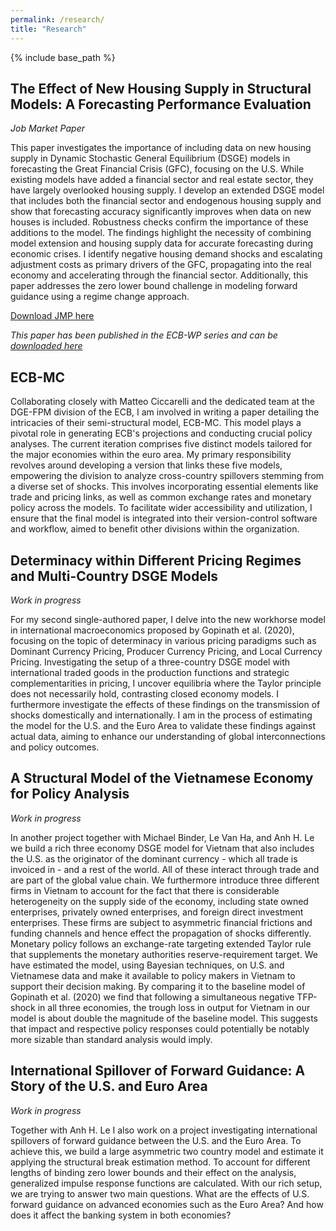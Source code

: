 ```yaml
---
permalink: /research/
title: "Research"
---
```


{% include base_path %}


## The Effect of New Housing Supply in Structural Models: A Forecasting Performance Evaluation
*Job Market Paper*

This paper investigates the importance of including data on new housing supply in Dynamic Stochastic General Equilibrium (DSGE) models in forecasting the Great Financial Crisis (GFC), focusing on the U.S. While existing models have added a financial sector and real estate sector, they have largely overlooked housing supply. I develop an extended DSGE model that includes both the financial sector and endogenous housing supply and show that forecasting accuracy significantly improves when data on new houses is included. Robustness checks confirm the importance of these additions to the model. The findings highlight the necessity of combining model extension and housing supply data for accurate forecasting during economic crises. I identify negative housing demand shocks and escalating adjustment costs as primary drivers of the GFC, propagating into the real economy and accelerating through the financial sector. Additionally, this paper addresses the zero lower bound challenge in modeling forward guidance using a regime change approach.

[Download JMP here](http://stefangirstmair.github.io/files/JMP_Girstmair.pdf)

*This paper has been published in the ECB-WP series and can be [downloaded here](https://www.ecb.europa.eu/pub/pdf/scpwps/ecb.wp2895~9c686f3def.en.pdf?a2c223df26c4ef1933424fb428d0d436)*


## ECB-MC
Collaborating closely with Matteo Ciccarelli and the dedicated team at the DGE-FPM division of the ECB, I am involved in writing a paper detailing the intricacies of their semi-structural model, ECB-MC. This model plays a pivotal role in generating ECB's projections and conducting crucial policy analyses. The current iteration comprises five distinct models tailored for the major economies within the euro area. My primary responsibility revolves around developing a version that links these five models, empowering the division to analyze cross-country spillovers stemming from a diverse set of shocks. This involves incorporating essential elements like trade and pricing links, as well as common exchange rates and monetary policy across the models. To facilitate wider accessibility and utilization, I ensure that the final model is integrated into their version-control software and workflow, aimed to benefit other divisions within the organization.


## Determinacy within Different Pricing Regimes and Multi-Country DSGE Models
*Work in progress*

For my second single-authored paper, I delve into the new workhorse model in international macroeconomics proposed by Gopinath et al. (2020), focusing on the topic of determinacy in various pricing paradigms such as Dominant Currency Pricing, Producer Currency Pricing, and Local Currency Pricing. Investigating the setup of a three-country DSGE model with international traded goods in the production functions and strategic complementarities in pricing, I uncover  equilibria where the Taylor principle  does not necessarily hold, contrasting closed economy models. I furthermore investigate the effects of these findings on the transmission of shocks domestically and internationally. I am in the process of estimating the model for the U.S. and the Euro Area to validate these findings against actual data, aiming to enhance our understanding of global interconnections and policy outcomes.

## A Structural Model of the Vietnamese Economy for Policy Analysis
*Work in progress*

In another project together with Michael Binder, Le Van Ha, and Anh H. Le we build a rich three economy DSGE model for Vietnam that also includes the U.S. as the originator of the dominant currency - which all trade is invoiced in - and a rest of the world. All of these interact through trade and are part of the global value chain. We furthermore introduce three different firms in Vietnam to account for the fact that there is considerable heterogeneity on the supply side of the economy, including state owned enterprises, privately owned enterprises, and foreign direct investment enterprises. These firms are subject to asymmetric financial frictions and funding channels and hence effect the propagation of shocks differently. Monetary policy follows an exchange-rate targeting extended Taylor rule that supplements the monetary authorities reserve-requirement target. We have estimated the model, using Bayesian techniques, on U.S. and Vietnamese data and make it available to policy makers in Vietnam to support their decision making. By comparing it to the baseline model of Gopinath et al. (2020) we find that following a simultaneous negative TFP-shock in all three economies, the trough loss in output for Vietnam in our model is about double the magnitude of the baseline model. This suggests that impact and respective policy responses could potentially be notably more sizable than standard analysis would imply. 

## International Spillover of Forward Guidance: A Story of the U.S. and Euro Area
*Work in progress*

Together with Anh H. Le I also work on a project investigating international spillovers of forward guidance between the U.S. and the Euro Area. To achieve this, we build a large asymmetric two country model and estimate it applying the structural break estimation method. To account for different lengths of binding zero lower bounds and their effect on the analysis, generalized impulse response functions are calculated. With our rich setup, we are trying to answer two main questions. What are the effects of U.S. forward guidance on advanced economies such as the Euro Area? And how does it affect the banking system in both economies?




